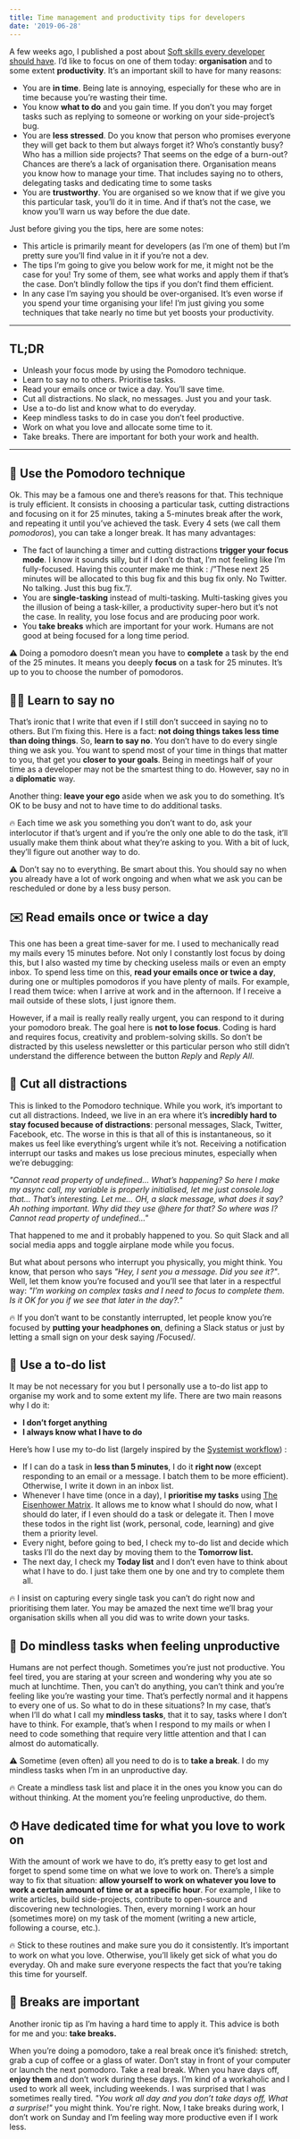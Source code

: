 ```yaml
---
title: Time management and productivity tips for developers
date: '2019-06-28'
---
```


A few weeks ago, I published a post about [Soft skills every developer should have](https://thomlom.dev/soft-skills-developers/). I’d like to focus on one of them today: **organisation** and to some extent **productivity**. It’s an important skill to have for many reasons:

- You are **in time**. Being late is annoying, especially for these who are in time because you’re wasting their time.
- You know **what to do** and you gain time. If you don’t you may forget tasks such as replying to someone or working on your side-project’s bug.
- You are **less stressed**. Do you know that person who promises everyone they will get back to them but always forget it? Who’s constantly busy? Who has a million side projects? That seems on the edge of a burn-out? Chances are there’s a lack of organisation there. Organisation means you know how to manage your time. That includes saying no to others, delegating tasks and dedicating time to some tasks
- You are **trustworthy**. You are organised so we know that if we give you this particular task, you’ll do it in time. And if that’s not the case, we know you’ll warn us way before the due date.

Just before giving you the tips, here are some notes:

- This article is primarily meant for developers (as I’m one of them) but I’m pretty sure you’ll find value in it if you’re not a dev.
- The tips I’m going to give you below work for me, it might not be the case for you! Try some of them, see what works and apply them if that’s the case. Don’t blindly follow the tips if you don’t find them efficient.
- In any case I’m saying you should be over-organised. It’s even worse if you spend your time organising your life! I’m just giving you some techniques that take nearly no time but yet boosts your productivity.

---

## TL;DR

- Unleash your focus mode by using the Pomodoro technique.
- Learn to say no to others. Prioritise tasks.
- Read your emails once or twice a day. You’ll save time.
- Cut all distractions. No slack, no messages. Just you and your task.
- Use a to-do list and know what to do everyday.
- Keep mindless tasks to do in case you don’t feel productive.
- Work on what you love and allocate some time to it.
- Take breaks. There are important for both your work and health.

---

## 🍅 Use the Pomodoro technique

Ok. This may be a famous one and there’s reasons for that. This technique is truly efficient. It consists in choosing a particular task, cutting distractions and focusing on it for 25 minutes, taking a 5-minutes break after the work, and repeating it until you’ve achieved the task. Every 4 sets (we call them _pomodoros_), you can take a longer break. It has many advantages:

- The fact of launching a timer and cutting distractions **trigger your focus mode**. I know it sounds silly, but if I don’t do that, I’m not feeling like I’m fully-focused. Having this counter make me think : /”These next 25 minutes will be allocated to this bug fix and this bug fix only. No Twitter. No talking. Just this bug fix.”/.
- You are **single-tasking** instead of multi-tasking. Multi-tasking gives you the illusion of being a task-killer, a productivity super-hero but it’s not the case. In reality, you lose focus and are producing poor work.
- You **take breaks** which are important for your work. Humans are not good at being focused for a long time period.

⚠️ Doing a pomodoro doesn’t mean you have to **complete** a task by the end of the 25 minutes. It means you deeply **focus** on a task for 25 minutes. It’s up to you to choose the number of pomodoros.

## 🙅‍♂️ Learn to say no

That’s ironic that I write that even if I still don’t succeed in saying no to others. But I’m fixing this. Here is a fact: **not doing things takes less time than doing things**. So, **learn to say no**. You don’t have to do every single thing we ask you. You want to spend most of your time in things that matter to you, that get you **closer to your goals**. Being in meetings half of your time as a developer may not be the smartest thing to do. However, say no in a **diplomatic** way.

Another thing: **leave your ego** aside when we ask you to do something. It’s OK to be busy and not to have time to do additional tasks.

🔥 Each time we ask you something you don’t want to do, ask your interlocutor if that’s urgent and if you’re the only one able to do the task, it’ll usually make them think about what they’re asking to you. With a bit of luck, they’ll figure out another way to do.

⚠️ Don’t say no to everything. Be smart about this. You should say no when you already have a lot of work ongoing and when what we ask you can be rescheduled or done by a less busy person.

## ✉️ Read emails once or twice a day

This one has been a great time-saver for me. I used to mechanically read my mails every 15 minutes before. Not only I constantly lost focus by doing this, but I also wasted my time by checking useless mails or even an empty inbox. To spend less time on this, **read your emails once or twice a day**, during one or multiples pomodoros if you have plenty of mails. For example, I read them twice: when I arrive at work and in the afternoon. If I receive a mail outside of these slots, I just ignore them.

However, if a mail is really really really urgent, you can respond to it during your pomodoro break. The goal here is **not to lose focus**. Coding is hard and requires focus, creativity and problem-solving skills. So don’t be distracted by this useless newsletter or this particular person who still didn’t understand the difference between the button _Reply_ and _Reply All_.

## 🔕 Cut all distractions

This is linked to the Pomodoro technique. While you work, it’s important to cut all distractions. Indeed, we live in an era where it’s **incredibly hard to stay focused because of distractions**: personal messages, Slack, Twitter, Facebook, etc. The worse in this is that all of this is instantaneous, so it makes us feel like everything’s urgent while it’s not. Receiving a notification interrupt our tasks and makes us lose precious minutes, especially when we’re debugging:

_"Cannot read property of undefined… What’s happening? So here I make my async call, my variable is properly initialised, let me just console.log that… That’s interesting. Let me… OH, a slack message, what does it say? Ah nothing important. Why did they use @here for that? So where was I? Cannot read property of undefined..."_

That happened to me and it probably happened to you. So quit Slack and all social media apps and toggle airplane mode while you focus.

But what about persons who interrupt you physically, you might think. You know, that person who says _"Hey, I sent you a message. Did you see it?"_. Well, let them know you’re focused and you’ll see that later in a respectful way: _"I’m working on complex tasks and I need to focus to complete them. Is it OK for you if we see that later in the day?."_

🔥 If you don’t want to be constantly interrupted, let people know you’re focused by **putting your headphones on**, defining a Slack status or just by letting a small sign on your desk saying /Focused/.

## 📝 Use a to-do list

It may be not necessary for you but I personally use a to-do list app to organise my work and to some extent my life. There are two main reasons why I do it:

- **I don’t forget anything**
- **I always know what I have to do**

Here’s how I use my to-do list (largely inspired by the [Systemist workflow](https://doist.com/blog/systemist-personal-workflow/)) :

- If I can do a task in **less than 5 minutes**, I do it **right now** (except responding to an email or a message. I batch them to be more efficient). Otherwise, I write it down in an inbox list.
- Whenever I have time (once in a day), I **prioritise my tasks** using [The Eisenhower Matrix](https://www.eisenhower.me/eisenhower-matrix/). It allows me to know what I should do now, what I should do later, if I even should do a task or delegate it. Then I move these todos in the right list (work, personal, code, learning) and give them a priority level.
- Every night, before going to bed, I check my to-do list and decide which tasks I’ll do the next day by moving them to the **Tomorrow list.**
- The next day, I check my **Today list** and I don’t even have to think about what I have to do. I just take them one by one and try to complete them all.

🔥 I insist on capturing every single task you can’t do right now and prioritising them later. You may be amazed the next time we’ll brag your organisation skills when all you did was to write down your tasks.

## 🤔 Do mindless tasks when feeling unproductive

Humans are not perfect though. Sometimes you’re just not productive. You feel tired, you are staring at your screen and wondering why you ate so much at lunchtime. Then, you can’t do anything, you can’t think and you’re feeling like you’re wasting your time.
That’s perfectly normal and it happens to every one of us. So what to do in these situations? In my case, that’s when I’ll do what I call my **mindless tasks**, that it to say, tasks where I don’t have to think. For example, that’s when I respond to my mails or when I need to code something that require very little attention and that I can almost do automatically.

⚠️ Sometime (even often) all you need to do is to **take a break**. I do my mindless tasks when I’m in an unproductive day.

🔥 Create a mindless task list and place it in the ones you know you can do without thinking. At the moment you’re feeling unproductive, do them.

## ⏱ Have dedicated time for what you love to work on

With the amount of work we have to do, it’s pretty easy to get lost and forget to spend some time on what we love to work on. There’s a simple way to fix that situation: **allow yourself to work on whatever you love to work a certain amount of time or at a specific hour**. For example, I like to write articles, build side-projects, contribute to open-source and discovering new technologies. Then, every morning I work an hour (sometimes more) on my task of the moment (writing a new article, following a course, etc.).

🔥 Stick to these routines and make sure you do it consistently. It’s important to work on what you love. Otherwise, you’ll likely get sick of what you do everyday. Oh and make sure everyone respects the fact that you’re taking this time for yourself.

## 🌴 Breaks are important

Another ironic tip as I’m having a hard time to apply it. This advice is both for me and you: **take breaks.**

When you’re doing a pomodoro, take a real break once it’s finished: stretch, grab a cup of coffee or a glass of water. Don’t stay in front of your computer or launch the next pomodoro. Take a real break.
When you have days off, **enjoy them** and don’t work during these days. I’m kind of a workaholic and I used to work all week, including weekends. I was surprised that I was sometimes really tired. _"You work all day and you don’t take days off, What a surprise!"_ you might think. You're right. Now, I take breaks during work, I don’t work on Sunday and I’m feeling way more productive even if I work less.
